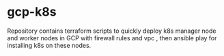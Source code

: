 # gcp-k8s
Repository contains terraform scripts to quickly deploy k8s manager node and worker nodes in GCP with firewall rules and vpc , then ansible play for installing k8s on these nodes.
